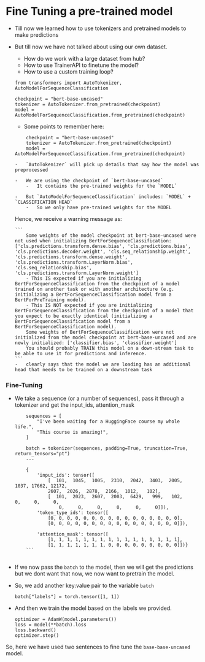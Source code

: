 
# Fine Tuning a pre-trained model

-   Till now we learned how to use tokenizers and pretrained models to make predictions
-   But till now we have not talked about using our own dataset.

    -   How do we work with a large dataset from hub?
    -   How to use TrainerAPI to finetune the model?
    -   How to use a custom training loop?

    ```
    from transformers import AutoTokenizer, AutoModelForSequenceClassification

    checkpoint = "bert-base-uncased"
    tokenizer = AutoTokenizer.from_pretrained(checkpoint)
    model = AutoModelForSequenceClassification.from_pretrained(checkpoint)  
    ```


    -   Some points to remember here:
    ```
        checkpoint = "bert-base-uncased"
        tokenizer = AutoTokenizer.from_pretrained(checkpoint)
        model = AutoModelForSequenceClassification.from_pretrained(checkpoint)
    ```
        -   `AutoTokenizer` will pick up details that say how the model was preprocessed

        -   We are using the checkpoint of `bert-base-uncased`
            -   It contains the pre-trained weights for the `MODEL`

        -   But `AutoModelForSequenceClassification` includes: `MODEL` + `CLASSIFICATION HEAD`
            -   So we only have pre-trained weights for the MODEL
        
    Hence, we receive a warning message as:

        ```
            Some weights of the model checkpoint at bert-base-uncased were not used when initializing BertForSequenceClassification: ['cls.predictions.transform.dense.bias', 'cls.predictions.bias', 'cls.predictions.decoder.weight', 'cls.seq_relationship.weight', 'cls.predictions.transform.dense.weight', 'cls.predictions.transform.LayerNorm.bias', 'cls.seq_relationship.bias', 'cls.predictions.transform.LayerNorm.weight']
            - This IS expected if you are initializing BertForSequenceClassification from the checkpoint of a model trained on another task or with another architecture (e.g. initializing a BertForSequenceClassification model from a BertForPreTraining model).
            - This IS NOT expected if you are initializing BertForSequenceClassification from the checkpoint of a model that you expect to be exactly identical (initializing a BertForSequenceClassification model from a BertForSequenceClassification model).
            Some weights of BertForSequenceClassification were not initialized from the model checkpoint at bert-base-uncased and are newly initialized: ['classifier.bias', 'classifier.weight']
            You should probably TRAIN this model on a down-stream task to be able to use it for predictions and inference.
        ```
        -   clearly says that the model we are loading has an additional head that needs to be trained on a downstream task


### Fine-Tuning

-   We take a sequence (or a number of sequences), pass it through a tokenizer and get the input_ids, attention_mask
    
    ```
        sequences = [
            "I've been waiting for a HuggingFace course my whole life.",
            "This course is amazing!",
        ]

        batch = tokenizer(sequences, padding=True, truncation=True, return_tensors="pt")
        ---

        {
            'input_ids': tensor([
                [  101,  1045,  1005,  2310,  2042,  3403,  2005,  1037, 17662, 12172,
                2607,  2026,  2878,  2166,  1012,   102],
                [  101,  2023,  2607,  2003,  6429,   999,   102,     0,     0,     0,
                    0,     0,     0,     0,     0,     0]]), 
            'token_type_ids': tensor([
                [0, 0, 0, 0, 0, 0, 0, 0, 0, 0, 0, 0, 0, 0, 0, 0],
                [0, 0, 0, 0, 0, 0, 0, 0, 0, 0, 0, 0, 0, 0, 0, 0]]), 
                
            'attention_mask': tensor([
                [1, 1, 1, 1, 1, 1, 1, 1, 1, 1, 1, 1, 1, 1, 1, 1],
                [1, 1, 1, 1, 1, 1, 1, 0, 0, 0, 0, 0, 0, 0, 0, 0]])}
        ```


-   If we now pass the `batch` to the model, then we will get the predictions but we dont want that now, we now want to pretrain the model.
-   So, we add another key:value pair to the variable `batch`

    ```
    batch["labels"] = torch.tensor([1, 1])
    ```

-   And then we train the model based on the labels we provided.
    ```
    optimizer = AdamW(model.parameters())
    loss = model(**batch).loss
    loss.backward()
    optimizer.step()
    ```
So, here we have used two sentences to fine tune the `base-base-uncased` model.


